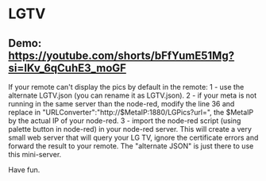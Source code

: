 # LGTV

## Demo: https://youtube.com/shorts/bFfYumE51Mg?si=lKv_6qCuhE3_moGF

If your remote can't display the pics by default in the remote:
1 - use the alternate LGTV.json (you can rename it as LGTV.json).
2 - if your meta is not running in the same server than the node-red, modify the line 36 and replace in "URLConverter":"http://$MetaIP:1880/LGPics?url=", the $MetaIP by the actual IP of your node-red.
3 - import the node-red script (using palette button in node-red) in your node-red server. This will create a very small web server that will query your LG TV, ignore the certificate errors and forward the result to your remote. The "alternate JSON" is just there to use this mini-server.

Have fun.
            

